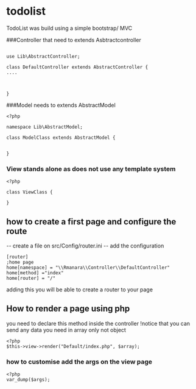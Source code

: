 # todolist
TodoList was build using a simple bootstrap/ MVC

###Controller that need to extends Asbtractcontroller
```

use Lib\AbstractController;

class DefaultController extends AbstractController {
....



}
```

###Model needs to extends AbstractModel


```
<?php

namespace Lib\AbstractModel;

class ModelClass extends AbstractModel {


}
```
### View stands alone as does not use any template system

```
<?php

class ViewClass {

}
```

## how to create a first page and configure the route
-- create a file on src/Config/router.ini
-- add the configuration
```
[router]
;home page
home[namespace] = "\\Rmanara\\Controller\\DefaultController"
home[method] ="index"
home[router] = "/"

```
adding this you will be able to create a router to your page

## How to render a page using php
you need to declare this method inside the controller
!notice that you can send any data you need in array only not object

```
<?php
$this->view->render("Default/index.php", $array);
``` 
### how to customise add the args on the view page
```
<?php
var_dump($args);
```
